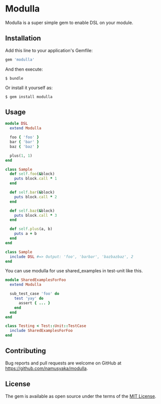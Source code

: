 # Modulla

Modulla is a super simple gem to enable DSL on your module.

## Installation

Add this line to your application's Gemfile:

```ruby
gem 'modulla'
```

And then execute:

    $ bundle

Or install it yourself as:

    $ gem install modulla

## Usage

```ruby
module DSL
  extend Modulla

  foo { 'foo' }
  bar { 'bar' }
  baz { 'baz' }

  plus(1, 1)
end

class Sample
  def self.foo(&block)
    puts block.call * 1
  end

  def self.bar(&block)
    puts block.call * 2
  end

  def self.baz(&block)
    puts block.call * 3
  end

  def self.plus(a, b)
    puts a + b
  end
end

class Sample
  include DSL #=> Output: 'foo', 'barbar', 'bazbazbaz', 2
end
```

You can use modulla for use shared_examples in test-unit like this.

```ruby
module SharedExamplesForFoo
  extend Modulla

  sub_test_case 'foo' do
    test 'yay' do
      assert { ... }
    end
  end
end

class Testing < Test::Unit::TestCase
  include SharedExamplesForFoo
end
```

## Contributing

Bug reports and pull requests are welcome on GitHub at https://github.com/namusyaka/modulla.


## License

The gem is available as open source under the terms of the [MIT License](http://opensource.org/licenses/MIT).

